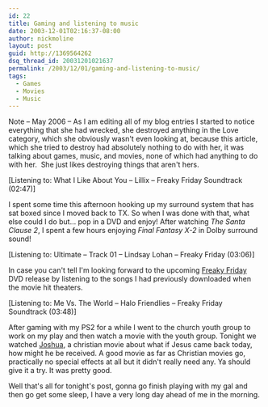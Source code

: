 ```yaml
---
id: 22
title: Gaming and listening to music
date: 2003-12-01T02:16:37-08:00
author: nickmoline
layout: post
guid: http://1369564262
dsq_thread_id: 20031201021637
permalink: /2003/12/01/gaming-and-listening-to-music/
tags:
  - Games
  - Movies
  - Music
---
```

Note &#8211; May 2006 &#8211; As I am editing all of my blog entries I started to notice everything that she had wrecked, she destroyed anything in the Love category, which she obviously wasn't even looking at, because this article, which she tried to destroy had absolutely nothing to do with her, it was talking about games, music, and movies, none of which had anything to do with her.  She just likes destroying things that aren't hers.</em>

<!--more-->

[Listening to: What I Like About You &#8211; Lillix &#8211; Freaky Friday Soundtrack (02:47)]

I spent some time this afternoon hooking up my surround system that has sat boxed since I moved back to TX. So when I was done with that, what else could I do but&#8230; pop in a DVD and enjoy! After watching _The Santa Clause 2_, I spent a few hours enjoying _Final Fantasy X-2_ in Dolby surround sound!

[Listening to: Ultimate &#8211; Track 01 &#8211; Lindsay Lohan &#8211; Freaky Friday (03:06)]

In case you can't tell I'm looking forward to the upcoming [Freaky Friday](http://disney.go.com/disneyvideos/liveaction/freakyfriday/html/index_flash.html?) DVD release by listening to the songs I had previously downloaded when the movie hit theaters.

[Listening to: Me Vs. The World &#8211; Halo Friendlies &#8211; Freaky Friday Soundtrack (03:48)]

After gaming with my PS2 for a while I went to the church youth group to work on my play and then watch a movie with the youth group. Tonight we watched [Joshua](http://www.imdb.com/title/tt0271582/ratings), a christian movie about what if Jesus came back today, how might he be received. A good movie as far as Christian movies go, practically no special effects at all but it didn't really need any. Ya should give it a try. It was pretty good.

Well that's all for tonight's post, gonna go finish playing with my gal and then go get some sleep, I have a very long day ahead of me in the morning.